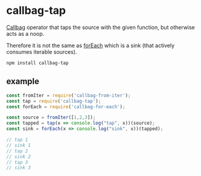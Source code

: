 # callbag-tap

[Callbag](https://github.com/callbag/callbag) operator that taps the source with the given function, but otherwise acts as a noop.

Therefore it is not the same as [forEach](https://github.com/staltz/callbag-for-each) which is a sink (that actively consumes iterable sources).

`npm install callbag-tap`

## example

```js
const fromIter = require('callbag-from-iter');
const tap = require('callbag-tap');
const forEach = require('callbag-for-each');

const source = fromIter([1,2,3]);
const tapped = tap(x => console.log("tap", x))(source);
const sink = forEach(x => console.log("sink", x))(tapped);

// tap 1
// sink 1
// tap 2
// sink 2
// tap 3
// sink 3
```
